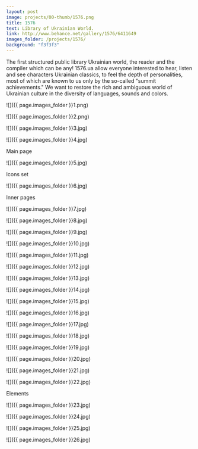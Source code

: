 ```yaml
---
layout: post
image: projects/00-thumb/1576.png
title: 1576
text: Library of Ukrainian World.
link: http://www.behance.net/gallery/1576/6411649
images_folder: /projects/1576/
background: "f3f3f3"
---
```

The first structured public library Ukrainian world, the reader and the compiler which can be any! 1576.ua allow everyone interested to hear, listen and see characters Ukrainian classics, to feel the depth of personalities, most of which are known to us only by the so-called "summit achievements." We want to restore the rich and ambiguous world of Ukrainian culture in the diversity of languages, sounds and colors.

![]({{ page.images_folder  }}1.png)

![]({{ page.images_folder  }}2.png)

![]({{ page.images_folder  }}3.jpg)

![]({{ page.images_folder  }}4.jpg)

Main page

![]({{ page.images_folder  }}5.jpg)

Icons set

![]({{ page.images_folder  }}6.jpg)

Inner pages

![]({{ page.images_folder  }}7.jpg)

![]({{ page.images_folder  }}8.jpg)

![]({{ page.images_folder  }}9.jpg)

![]({{ page.images_folder  }}10.jpg)

![]({{ page.images_folder  }}11.jpg)

![]({{ page.images_folder  }}12.jpg)

![]({{ page.images_folder  }}13.jpg)

![]({{ page.images_folder  }}14.jpg)

![]({{ page.images_folder  }}15.jpg)

![]({{ page.images_folder  }}16.jpg)

![]({{ page.images_folder  }}17.jpg)

![]({{ page.images_folder  }}18.jpg)

![]({{ page.images_folder  }}19.jpg)

![]({{ page.images_folder  }}20.jpg)

![]({{ page.images_folder  }}21.jpg)

![]({{ page.images_folder  }}22.jpg)

Elements

![]({{ page.images_folder  }}23.jpg)

![]({{ page.images_folder  }}24.jpg)

![]({{ page.images_folder  }}25.jpg)

![]({{ page.images_folder  }}26.jpg)





